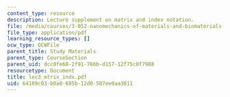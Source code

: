 ```yaml
---
content_type: resource
description: Lecture supplement on matrix and index notation.
file: /media/courses/3-052-nanomechanics-of-materials-and-biomaterials-spring-2007/64109c03b0a0685b12d0587ee0aa3811_lec3_mtrix_indx.pdf
file_type: application/pdf
learning_resource_types: []
ocw_type: OCWFile
parent_title: Study Materials
parent_type: CourseSection
parent_uid: dcc0fe68-2f91-766b-d157-12f75c0f7988
resourcetype: Document
title: lec3_mtrix_indx.pdf
uid: 64109c03-b0a0-685b-12d0-587ee0aa3811
---
```

